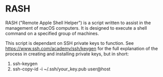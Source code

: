 # RASH

RASH ("Remote Apple Shell Helper") is a script written to assist in the management of macOS computers. It is designed to execute a shell command on a specified group of machines.

This script is dependant on SSH private keys to function. See https://www.ssh.com/academy/ssh/keygen for the full explanation of the process in creating and installing private keys, but in short:

1) ssh-keygen
2) ssh-copy-id -i ~/.ssh/your_key.pub user@host
